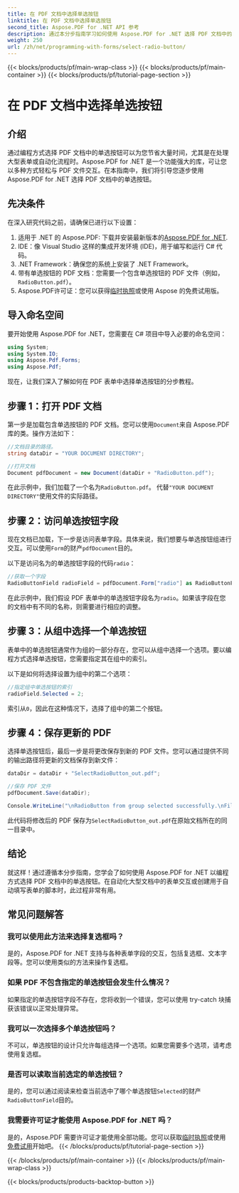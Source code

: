 ```yaml
---
title: 在 PDF 文档中选择单选按钮
linktitle: 在 PDF 文档中选择单选按钮
second_title: Aspose.PDF for .NET API 参考
description: 通过本分步指南学习如何使用 Aspose.PDF for .NET 选择 PDF 文档中的单选按钮。轻松实现表单交互自动化。
weight: 250
url: /zh/net/programming-with-forms/select-radio-button/
---
```


{{< blocks/products/pf/main-wrap-class >}}
{{< blocks/products/pf/main-container >}}
{{< blocks/products/pf/tutorial-page-section >}}

# 在 PDF 文档中选择单选按钮

## 介绍

通过编程方式选择 PDF 文档中的单选按钮可以为您节省大量时间，尤其是在处理大型表单或自动化流程时。Aspose.PDF for .NET 是一个功能强大的库，可让您以多种方式轻松与 PDF 文件交互。在本指南中，我们将引导您逐步使用 Aspose.PDF for .NET 选择 PDF 文档中的单选按钮。 

## 先决条件

在深入研究代码之前，请确保已进行以下设置：

1.  适用于 .NET 的 Aspose.PDF: 下载并安装最新版本的[Aspose.PDF for .NET](https://releases.aspose.com/pdf/net/).
2. IDE：像 Visual Studio 这样的集成开发环境 (IDE)，用于编写和运行 C# 代码。
3. .NET Framework：确保您的系统上安装了 .NET Framework。
4. 带有单选按钮的 PDF 文档：您需要一个包含单选按钮的 PDF 文件（例如，`RadioButton.pdf`）。
5.  Aspose.PDF许可证：您可以获得[临时执照](https://purchase.aspose.com/temporary-license/)或使用 Aspose 的免费试用版。

## 导入命名空间

要开始使用 Aspose.PDF for .NET，您需要在 C# 项目中导入必要的命名空间：

```csharp
using System;
using System.IO;
using Aspose.Pdf.Forms;
using Aspose.Pdf;
```

现在，让我们深入了解如何在 PDF 表单中选择单选按钮的分步教程。

## 步骤 1：打开 PDF 文档

第一步是加载包含单选按钮的 PDF 文档。您可以使用`Document`来自 Aspose.PDF 库的类。操作方法如下：

```csharp
//文档目录的路径。
string dataDir = "YOUR DOCUMENT DIRECTORY";

//打开文档
Document pdfDocument = new Document(dataDir + "RadioButton.pdf");
```

在此示例中，我们加载了一个名为`RadioButton.pdf`。 代替`"YOUR DOCUMENT DIRECTORY"`使用文件的实际路径。

## 步骤 2：访问单选按钮字段

现在文档已加载，下一步是访问表单字段。具体来说，我们想要与单选按钮组进行交互。可以使用`Form`的财产`pdfDocument`目的。

以下是访问名为的单选按钮字段的代码`radio`：

```csharp
//获取一个字段
RadioButtonField radioField = pdfDocument.Form["radio"] as RadioButtonField;
```

在此示例中，我们假设 PDF 表单中的单选按钮字段名为`radio`。如果该字段在您的文档中有不同的名称，则需要进行相应的调整。

## 步骤 3：从组中选择一个单选按钮

表单中的单选按钮通常作为组的一部分存在，您可以从组中选择一个选项。要以编程方式选择单选按钮，您需要指定其在组中的索引。 

以下是如何将选择设置为组中的第二个选项：

```csharp
//指定组中单选按钮的索引
radioField.Selected = 2;
```

索引从`0`，因此在这种情况下，选择了组中的第二个按钮。

## 步骤 4：保存更新的 PDF

选择单选按钮后，最后一步是将更改保存到新的 PDF 文件。您可以通过提供不同的输出路径将更新的文档保存到新文件：

```csharp
dataDir = dataDir + "SelectRadioButton_out.pdf";

//保存 PDF 文件
pdfDocument.Save(dataDir);

Console.WriteLine("\nRadioButton from group selected successfully.\nFile saved at " + dataDir);
```

此代码将修改后的 PDF 保存为`SelectRadioButton_out.pdf`在原始文档所在的同一目录中。

## 结论

就这样！通过遵循本分步指南，您学会了如何使用 Aspose.PDF for .NET 以编程方式选择 PDF 文档中的单选按钮。在自动化大型文档中的表单交互或创建用于自动填写表单的脚本时，此过程非常有用。

## 常见问题解答

### 我可以使用此方法来选择复选框吗？  
是的，Aspose.PDF for .NET 支持与各种表单字段的交互，包括复选框、文本字段等。您可以使用类似的方法来操作复选框。

### 如果 PDF 不包含指定的单选按钮会发生什么情况？  
如果指定的单选按钮字段不存在，您将收到一个错误，您可以使用 try-catch 块捕获该错误以正常处理异常。

### 我可以一次选择多个单选按钮吗？  
不可以，单选按钮的设计只允许每组选择一个选项。如果您需要多个选项，请考虑使用复选框。

### 是否可以读取当前选定的单选按钮？  
是的，您可以通过阅读来检查当前选中了哪个单选按钮`Selected`的财产`RadioButtonField`目的。

### 我需要许可证才能使用 Aspose.PDF for .NET 吗？  
是的，Aspose.PDF 需要许可证才能使用全部功能。您可以获取[临时执照](https://purchase.aspose.com/temporary-license/)或使用[免费试用](https://releases.aspose.com/)开始吧。
{{< /blocks/products/pf/tutorial-page-section >}}

{{< /blocks/products/pf/main-container >}}
{{< /blocks/products/pf/main-wrap-class >}}

{{< blocks/products/products-backtop-button >}}
